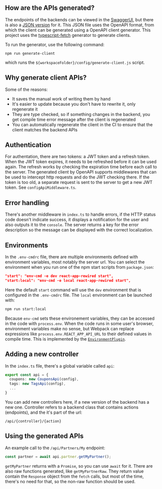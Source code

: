 ## How are the APIs generated?

The endpoints of the backends can be viewed in the
[SwaggerUI](https://pkm-coupon-dev.grapetest.xyz/swagger), but there is also a [JSON
version](https://pkm-coupon-dev.grapetest.xyz/swagger/v1/swagger.json) for it. This JSON file uses
the OpenAPI format, from which the client can be generated using a OpenAPI client generator. This
project uses the
[typescript-fetch](https://openapi-generator.tech/docs/generators/typescript-fetch/) generator to
generate clients.

To run the generator, use the following command:

```
npm run generate-client
```

which runs the `${workspaceFolder}/config/generate-client.js` script.

## Why generate client APIs?

Some of the reasons:

- It saves the manual work of writing them by hand
- It's easier to update because you don't have to rewrite it, only regenerate it
- They are type checked, so if something changes in the backend, you get compile time error message
  after the client is regenerated
- You can automatically regenerate the client in the CI to ensure that the client matches the
  backend APIs

## Authentication

For authentation, there are two tokens: a JWT token and a refresh token. When the JWT token expires,
it needs to be refreshed before it can be used again. The refresh works by checking the expiration
time before each call to the server. The generated client by OpenAPI supports middlewares that can
be used to intercept http requests and do the JWT checking there. If the token is too old, a
separate request is sent to the server to get a new JWT token. See `configApiMiddleware.ts`.

## Error handling

There's another middleware in `index.ts` to handle errors, if the HTTP status code doesn't indicate
success, it displays a notification for the user and also outputs it to the `console`. The server
returns a key for the error description so the message can be displayed with the correct
localization.

## Environments

In the `.env-cmdrc` file, there are multiple environments defined with environment variables, most
notably the server url. You can select the environment when you run one of the npm start scripts
from `package.json`:

```json
"start": "env-cmd -e dev react-app-rewired start",
"start:local": "env-cmd -e local react-app-rewired start",
```

Here the default `start` command will use the `dev` environment that is configured in the
`.env-cmdrc` file. The `local` environment can be launched with:

```bash
npm run start:local
```

Because `env-cmd` sets these environement variables, they can be accessed in the code with
`process.env`. When the code runs in some user's browser, environment variables make no sense, but
Webpack can replace expressions like `process.env.REACT_APP_API_URL` to their defined values in
compile time. This is implemented by the
[`EnvironmentPlugin`](https://webpack.js.org/plugins/environment-plugin/).

## Adding a new controller

In the `index.ts` file, there's a global variable called `api`:

```ts
export const api = {
  coupons: new CouponsApi(config),
  tags: new TagsApi(config),
  ...
}
```

You can add new controllers here, if a new version of the backend has a new one. Controller refers
to a backend class that contains actions (endpoints), and the it's part of the url:

```
/api/{controller}/{action}
```

## Using the generated APIs

An example call to the `/api/Partners/My` endpoint:

```ts
const partner = await api.partner.getMyPartner();
```

`getMyPartner` returns with a `Promise`, so you can use `await` for it. There are also raw functions
generated, like `getMyPartnerRaw`. They return value contain the `Response` object from the `fetch`
calls, but most of the time, there's no need for that, so the non-raw function should be used.
